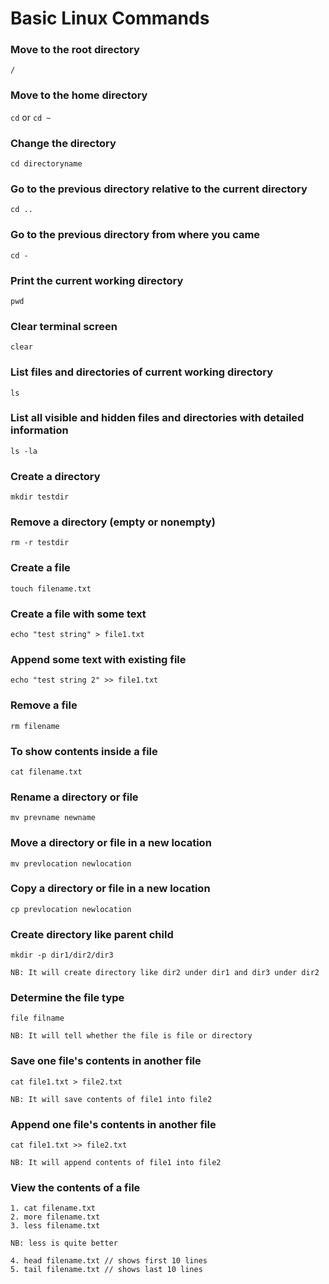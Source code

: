 # Basic Linux Commands

### Move to the root directory
`/`

### Move to the home directory
`cd` or `cd ~`

### Change the directory
`cd directoryname`

### Go to the previous directory relative to the current directory
`cd ..`

### Go to the previous directory from where you came
`cd -` 

### Print the current working directory
`pwd`

### Clear terminal screen
`clear`

### List files and directories of current working directory
`ls`

### List all visible and hidden files and directories with detailed information
`ls -la`

### Create a directory
`mkdir testdir`

### Remove a directory (empty or nonempty)
`rm -r testdir`

### Create a file
`touch filename.txt`

### Create a file with some text
`echo "test string" > file1.txt`

### Append some text with existing file
`echo "test string 2" >> file1.txt`

### Remove a file
`rm filename`

### To show contents inside a file
`cat filename.txt`

### Rename a directory or file
`mv prevname newname`

### Move a directory or file in a new location
`mv prevlocation newlocation`

### Copy a directory or file in a new location
`cp prevlocation newlocation`

### Create directory like parent child
```
mkdir -p dir1/dir2/dir3

NB: It will create directory like dir2 under dir1 and dir3 under dir2
```

### Determine the file type
```
file filname

NB: It will tell whether the file is file or directory
```

### Save one file's contents in another file
```
cat file1.txt > file2.txt

NB: It will save contents of file1 into file2
```

### Append one file's contents in another file
```
cat file1.txt >> file2.txt

NB: It will append contents of file1 into file2
```

### View the contents of a file
```
1. cat filename.txt
2. more filename.txt
3. less filename.txt

NB: less is quite better

4. head filename.txt // shows first 10 lines
5. tail filename.txt // shows last 10 lines
```


